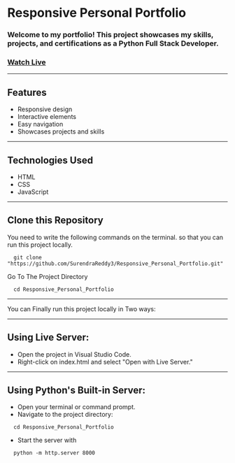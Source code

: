 # Responsive Personal Portfolio

### Welcome to my portfolio! This project showcases my skills, projects, and certifications as a Python Full Stack Developer.   
### [Watch Live](https://surendrareddy3.github.io/Responsive_Personal_Portfolio_2/)

---

## Features

- Responsive design
- Interactive elements
- Easy navigation
- Showcases projects and skills

---

## Technologies Used

- HTML
- CSS
- JavaScript

---

## Clone this Repository

You need to write the following commands on the terminal. so that you can run this project locally.

```
  git clone "https://github.com/SurendraReddy3/Responsive_Personal_Portfolio.git"
```

Go To The Project Directory

```
  cd Responsive_Personal_Portfolio
```

---

You can Finally run this project locally in Two ways:

---

Using Live Server:
---

- Open the project in Visual Studio Code.
- Right-click on index.html and select "Open with Live Server."

---

Using Python's Built-in Server:
---

- Open your terminal or command prompt.
- Navigate to the project directory:
  
```
  cd Responsive_Personal_Portfolio
```

- Start the server with
```
  python -m http.server 8000
```
